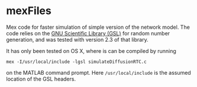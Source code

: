 # mexFiles

Mex code for faster simulation of simple version of the network model. The code relies on the [GNU Scientific Library (GSL)](https://www.gnu.org/software/gsl/)  for random number generation, and was tested with version 2.3 of that library.

It has only been tested on OS X, where is can be compiled by running
```
mex -I/usr/local/include -lgsl simulateDiffusionRTC.c
```
on the MATLAB command prompt. Here `/usr/local/include` is the assumed location of the GSL headers.